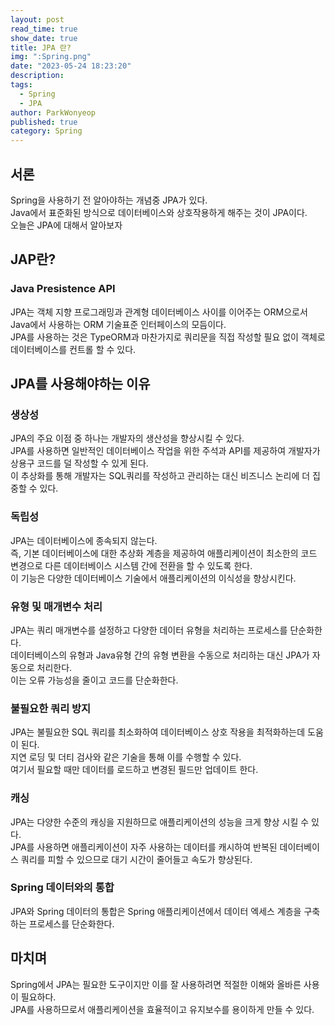 ```yaml
---
layout: post
read_time: true
show_date: true
title: JPA 란?
img: ":Spring.png"
date: "2023-05-24 18:23:20"
description: 
tags:
  - Spring
  - JPA
author: ParkWonyeop
published: true
category: Spring
---
```

## 서론

Spring을 사용하기 전 알아야하는 개념중 JPA가 있다.  
Java에서 표준화된 방식으로 데이터베이스와 상호작용하게 해주는 것이 JPA이다.  
오늘은 JPA에 대해서 알아보자  

## JAP란?

### Java Presistence API

JPA는 객체 지향 프로그래밍과 관계형 데이터베이스 사이를 이어주는 ORM으로서 Java에서 사용하는 ORM 기술표준 인터페이스의 모듬이다.  
JPA를 사용하는 것은 TypeORM과 마찬가지로 쿼리문을 직접 작성할 필요 없이 객체로 데이터베이스를 컨트롤 할 수 있다.  

## JPA를 사용해야하는 이유

### 생상성

JPA의 주요 이점 중 하나는 개발자의 생산성을 향상시킬 수 있다.  
JPA를 사용하면 일반적인 데이터베이스 작업을 위한 주석과 API를 제공하여 개발자가 상용구 코드를 덜 작성할 수 있게 된다.  
이 추상화를 통해 개발자는 SQL쿼리를 작성하고 관리하는 대신 비즈니스 논리에 더 집중할 수 있다.  

### 독립성

JPA는 데이터베이스에 종속되지 않는다.  
즉, 기본 데이터베이스에 대한 추상화 계층을 제공하여 애플리케이션이 최소한의 코드 변경으로 다른 데이터베이스 시스템 간에 전환을 할 수 있도록 한다.  
이 기능은 다양한 데이터베이스 기술에서 애플리케이션의 이식성을 향상시킨다.  

### 유형 및 매개변수 처리

JPA는 쿼리 매개변수를 설정하고 다양한 데이터 유형을 처리하는 프로세스를 단순화한다.  
데이터베이스의 유형과 Java유형 간의 유형 변환을 수동으로 처리하는 대신 JPA가 자동으로 처리한다.  
이는 오류 가능성을 줄이고 코드를 단순화한다.  

### 불필요한 쿼리 방지

JPA는 불필요한 SQL 쿼리를 최소화하여 데이터베이스 상호 작용을 최적화하는데 도움이 된다.  
지연 로딩 및 더티 검사와 같은 기술을 통해 이를 수행할 수 있다.  
여기서 필요할 때만 데이터를 로드하고 변경된 필드만 업데이트 한다.  

### 캐싱

JPA는 다양한 수준의 캐싱을 지원하므로 애플리케이션의 성능을 크게 향상 시킬 수 있다.  
JPA를 사용하면 애플리케이션이 자주 사용하는 데이터를 캐시하여 반복된 데이터베이스 쿼리를 피할 수 있으므로 대기 시간이 줄어들고 속도가 향상된다.  

### Spring 데이터와의 통합

JPA와 Spring 데이터의 통합은 Spring 애플리케이션에서 데이터 엑세스 계층을 구축하는 프로세스를 단순화한다.  

## 마치며

Spring에서 JPA는 필요한 도구이지만 이를 잘 사용하려면 적절한 이해와 올바른 사용이 필요하다.  
JPA를 사용하므로서 애플리케이션을 효율적이고 유지보수를 용이하게 만들 수 있다.  
